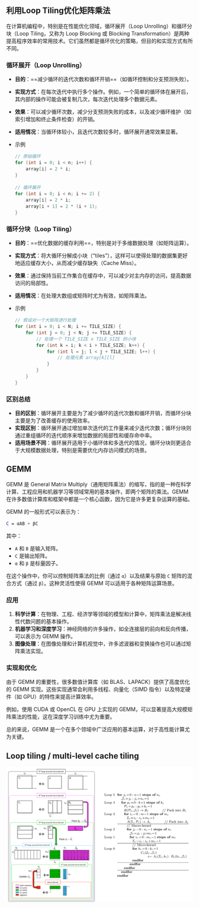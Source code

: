 

## 利用Loop Tiling优化矩阵乘法

在计算机编程中，特别是在性能优化领域，循环展开（Loop Unrolling）和循环分块（Loop Tiling，又称为 Loop Blocking 或 Blocking Transformation）是两种提高程序效率的常用技术。它们虽然都是循环优化的策略，但目的和实现方式有所不同。

### 循环展开（Loop Unrolling）

- **目的**：==减少循环的迭代次数和循环开销==（如循环控制和分支预测失败）。

- **实现方式**：在每次迭代中执行多个操作。例如，一个简单的循环体在展开后，其内部的操作可能会被复制几次，每次迭代处理多个数据元素。

- **效果**：可以减少循环次数，减少分支预测失败的成本，以及减少循环维护（如索引增加和终止条件检查）的开销。

- **适用情况**：当循环体较小，且迭代次数较多时，循环展开通常效果显著。

- 示例

  ```c++
  // 原始循环
  for (int i = 0; i < n; i++) {
      array[i] = 2 * i;
  }
  
  // 循环展开
  for (int i = 0; i < n; i += 2) {
      array[i] = 2 * i;
      array[i + 1] = 2 * (i + 1);
  }
  ```

### 循环分块（Loop Tiling）

- **目的**：==优化数据的缓存利用==，特别是对于多维数据处理（如矩阵运算）。

- **实现方式**：将大循环分解成小块（“tiles”），这样可以使得处理的数据集更好地适应缓存大小，从而减少缓存缺失（Cache Miss）。

- **效果**：通过保持当前工作集合在缓存中，可以减少对主内存的访问，提高数据访问的局部性。

- **适用情况**：在处理大数组或矩阵时尤为有效，如矩阵乘法。

- 示例

  ```c++
  // 假设对一个大矩阵进行处理
  for (int i = 0; i < N; i += TILE_SIZE) {
      for (int j = 0; j < N; j += TILE_SIZE) {
          // 处理一个 TILE_SIZE x TILE_SIZE 的小块
          for (int k = i; k < i + TILE_SIZE; k++) {
              for (int l = j; l < j + TILE_SIZE; l++) {
                  // 处理元素 array[k][l]
              }
          }
      }
  }
  ```

### 区别总结

- **目的区别**：循环展开主要是为了减少循环的迭代次数和循环开销，而循环分块主要是为了改善缓存的使用效率。
- **实现区别**：循环展开通过增加单次迭代的工作量来减少迭代次数；循环分块则通过重组循环的迭代顺序来增加数据的局部性和缓存命中率。
- **适用场景不同**：循环展开适用于小循环体和多迭代的情况，循环分块则更适合于大规模数据处理，特别是需要优化内存访问模式的场景。









## GEMM

GEMM 是 General Matrix Multiply（通用矩阵乘法）的缩写，指的是一种在科学计算、工程应用和机器学习等领域常用的基本操作，即两个矩阵的乘法。GEMM 在许多数值计算库和框架中都是一个核心函数，因为它是许多更复杂运算的基础。

GEMM 的一般形式可以表示为：

```mathematica
C = αAB + βC
```

其中：

- `A` 和 `B` 是输入矩阵。
- `C` 是输出矩阵。
- `α` 和 `β` 是标量因子。

在这个操作中，你可以控制矩阵乘法的比例（通过 `α`）以及结果与原始 `C` 矩阵的混合方式（通过 `β`）。这种灵活性使得 GEMM 可以适用于各种矩阵运算场景。

### 应用

1. **科学计算**：在物理、工程、经济学等领域的模型和计算中，矩阵乘法是解决线性代数问题的基本操作。
2. **机器学习和深度学习**：神经网络的许多操作，如全连接层的前向和反向传播，可以表示为 GEMM 操作。
3. **图像处理**：在图像处理和计算机视觉中，许多滤波器和变换操作也可以通过矩阵乘法实现。

### 实现和优化

由于 GEMM 的重要性，很多数值计算库（如 BLAS、LAPACK）提供了高度优化的 GEMM 实现。这些实现通常会利用多线程、向量化（SIMD 指令）以及特定硬件（如 GPU）的特性来提高计算效率。

例如，使用 CUDA 或 OpenCL 在 GPU 上实现的 GEMM，可以显著提高大规模矩阵乘法的性能，这在深度学习训练中尤为重要。

总的来说，GEMM 是一个在多个领域中广泛应用的基本运算，对于高性能计算尤为关键。









## Loop tiling / multi-level cache tiling

![image-20240118190431756](./assets/image-20240118190431756.png)